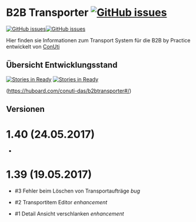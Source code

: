 # B2B Transporter [![GitHub issues](https://img.shields.io/github/release/conuti-das/b2btransporter.svg)](https://github.com/conuti-das/b2btransporter/issues)

[![GitHub issues](https://img.shields.io/github/issues/conuti-das/b2btransporter.svg)](https://github.com/conuti-das/b2btransporter/issues)[![GitHub issues](https://img.shields.io/github/issues-closed/conuti-das/b2btransporter.svg)](https://github.com/conuti-das/b2btransporter/issues)


Hier finden sie Informationen zum Transport System für die B2B by Practice entwickelt von [ConUti](http://conuti.de) 

## Übersicht Entwicklungsstand

[![Stories in Ready](https://badge.waffle.io/conuti-das/b2btransporter.svg?label=bug&title=bug)](https://huboard.com/conuti-das/b2btransporter#/) [![Stories in Ready](https://badge.waffle.io/conuti-das/b2btransporter.svg?label=enhancement&title=Enhancment)](https://huboard.com/conuti-das/b2btransporter#/)

(https://huboard.com/conuti-das/b2btransporter#/)


## Versionen

# 1.40 (24.05.2017)

*  


# 1.39 (19.05.2017)

* #3 Fehler beim Löschen von Transportaufträge _bug_ 

* #2 Transportitem Editor _enhancement_ 

* #1 Detail Ansicht verschlanken _enhancement_ 
